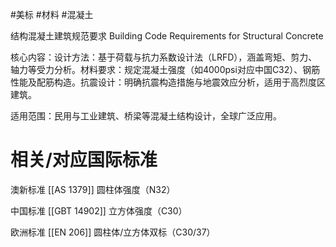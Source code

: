 #美标 #材料 #混凝土 


结构混凝土建筑规范要求
Building Code Requirements for Structural Concrete


核心内容​​：
​​设计方法​​：基于荷载与抗力系数设计法（LRFD），涵盖弯矩、剪力、轴力等受力分析。
​​材料要求​​：规定混凝土强度（如4000psi对应中国C32）、钢筋性能及配筋构造。
​​抗震设计​​：明确抗震构造措施与地震效应分析，适用于高烈度区建筑。

​​适用范围​​：民用与工业建筑、桥梁等混凝土结构设计，全球广泛应用。

# 相关/对应国际标准

澳新标准
[[AS 1379]] 圆柱体强度​​（N32）

中国标准
[[GBT 14902​]] 立方体强度​​（C30）

欧洲标准
[[EN 206]] 圆柱体/立方体双标​​（C30/37）
